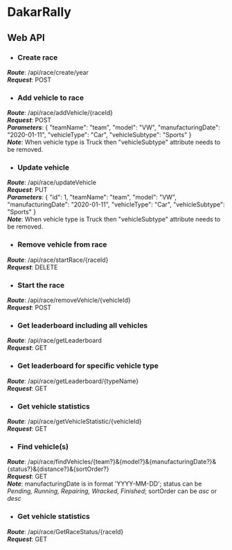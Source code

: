 # DakarRally

## Web API

+ ### Create race
***Route***: /api/race/create/year  
***Request***: POST

+ ### Add vehicle to race
***Route***: /api/race/addVehicle/{raceId}  
***Request***: POST  
***Parameters***:
{
    "teamName": "team",
    "model": "VW",
    "manufacturingDate": "2020-01-11",
    "vehicleType": "Car",
    "vehicleSubtype": "Sports"
}  
***Note***: When vehicle type is Truck then "vehicleSubtype" attribute needs to be removed.

+ ### Update vehicle
***Route***: /api/race/updateVehicle  
***Request***: PUT  
***Parameters***:
{
    "id": 1,
    "teamName": "team",
    "model": "VW",
    "manufacturingDate": "2020-01-11",
    "vehicleType": "Car",
    "vehicleSubtype": "Sports"
}  
***Note***: When vehicle type is Truck then "vehicleSubtype" attribute needs to be removed.  

+ ### Remove vehicle from race
***Route***: /api/race/startRace/{raceId}  
***Request***: DELETE  


+ ### Start the race
***Route***: /api/race/removeVehicle/{vehicleId}  
***Request***: POST  

+ ### Get leaderboard including all vehicles
***Route***: /api/race/getLeaderboard  
***Request***: GET  

+ ### Get leaderboard for specific vehicle type
***Route***: /api/race/getLeaderboard/{typeName}  
***Request***: GET  


+ ### Get vehicle statistics
***Route***: /api/race/getVehicleStatistic/{vehicleId}  
***Request***: GET  


+ ### Find vehicle(s)
***Route***: /api/race/findVehicles/{team?}&{model?}&{manufacturingDate?}&{status?}&{distance?}&{sortOrder?}  
***Request***: GET  
***Note***: manufacturingDate is in format 'YYYY-MM-DD'; status can be *Pending, Running, Repairing, Wracked, Finished*; sortOrder can be *asc* or *desc*

+ ### Get vehicle statistics
***Route***: /api/race/GetRaceStatus/{raceId}  
***Request***: GET  
